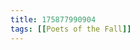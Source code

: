 ```yaml
---
title: 175877990904
tags: [[Poets of the Fall]]
---
```

<iframe frameborder="0" height="1" id="ga_target" scrolling="no" style="background-color:transparent; overflow:hidden; position:absolute; top:0; left:0; z-index:9999;" width="1"></iframe>